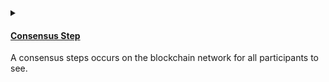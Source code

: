 <details>
<summary>
<h4>

[Consensus Step](https://docs.reach.sh/rsh/consensus/)
</h4>

A consensus steps occurs on the blockchain network for all participants to see.
</summary>
<p>

After the `init()` reach is always in a `local step`. In order to achieve 
consensus, we need to call [consensus functions](https://docs.reach.sh/rsh/step/#publish---pay---when--and--timeout) :

- [Publish](https://docs.reach.sh/rsh/step/#publish---pay---when--and--timeout) can be used to deploy information to the contract and will push the contract into a consensus state.
- [Pay](https://docs.reach.sh/rsh/step/#publish---pay---when--and--timeout), which is paying fees to the contract will also push the contract into a consensus state.

Since we now know the `nftId`, `minBid`, and `lenInBlocks`, we can publish this information onto the contract.

```javascript
Creator.publish(nftId, minBid, lenInBlocks);
```

In order to get back into a local step and allow the Creator to send the nft into the contract, we will use [`commit`](https://docs.reach.sh/rsh/consensus/#rsh_commit) which pushes the reach into a local step.

We will also specify the number of tokens to send to the contract. We will set the amount to one since it is a unique nft, then pay it to the contract.

```javascript
const amt = 1;

commit();

Creator.pay([[amt, nftId]]);

Creator.interact.auctionReady();
```
Then finally, we will `interact` with the frontend to notify the `Creator` that the auction is ready.
> This is how [`index.rsh`](https://raw.githubusercontent.com/BMscis/reach-tutorial/Documentation/Tutorial/Chapters/backend/AddingATConsensusStep/index.rsh) looks like.

```javascript
'reach 0.1';

export const main = Reach.App(() => {
    
    // Deployer of the contract.
    const Creator = Participant('Creator', {
        //getSale function.
        getSale: Fun([], Object({
            nftId: Token,
            minBid: UInt,
            lenInBlocks: UInt,
        })),
        //auctionReady function.
        auctionReady: Fun([], Null),

        //seeBid function.
        seeBid: Fun([Address, UInt], Null),

        //showOutcome function.
        showOutcome: Fun([Address, UInt], Null),
    });

    // Any subsequent bidder.
    const Bidder = API('Bidder', {
        //++ Add this function to the Bidder interface.
        bid: Fun([UInt], Tuple(UInt,Address, UInt)),
    });
    
    init();

    //declassify function.
    Creator.only(() => {
        const {nftId, minBid, lenInBlocks} = declassify(interact.getSale());
    });

    //++ Add publish contract.
    Creator.publish(nftId, minBid, lenInBlocks);

    //++ Add nft amount.
    const amt = 1;

    //++ Add step into local-step.
    commit();

    //++ Add send nft to contract.
    Creator.pay([[amt, nftId]]);

    //++ Add notify frontend that contract is ready.
    Creator.interact.auctionReady();
});
```

</p>
</details>